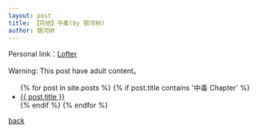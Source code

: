 ```yaml
---
layout: post
title: 【完结】中毒(by 银河树)
author: 银河树
---
```


Personal link：[Lofter](https://yinheshu.lofter.com/)

Warning: This post have adult content。

<ul>
  {% for post in site.posts %}
    {% if post.title contains '中毒 Chapter' %}
      <li>
        <a href="{{ post.url }}">{{ post.title }}</a>
      </li>
    {% endif %}
  {% endfor %}
</ul>


[back](https://allforyanchen.github.io/)
